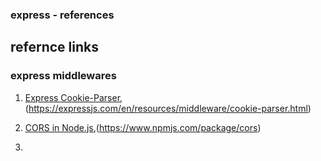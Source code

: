 ### express - references


## refernce links


### express middlewares

1. [Express Cookie-Parser](https://www.geeksforgeeks.org/express-cookie-parser-signed-and-unsigned-cookies/),(https://expressjs.com/en/resources/middleware/cookie-parser.html)

2. [CORS in Node.js](https://www.freecodecamp.org/news/how-to-authenticate-users-and-implement-cors-in-nodejs-applications/),(https://www.npmjs.com/package/cors)

3. []()
